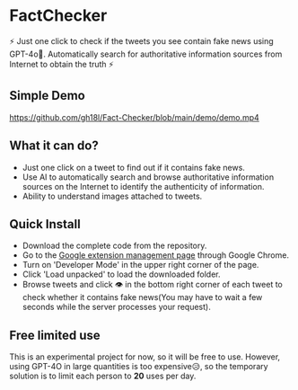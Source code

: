 # FactChecker

⚡ Just one click to check if the tweets you see contain fake news using GPT-4o🤏. Automatically search for authoritative information sources from Internet to obtain the truth ⚡

## Simple Demo
https://github.com/gh18l/Fact-Checker/blob/main/demo/demo.mp4

## What it can do?

- Just one click on a tweet to find out if it contains fake news.
- Use AI to automatically search and browse authoritative information sources on the Internet to identify the authenticity of information.
- Ability to understand images attached to tweets.

## Quick Install

- Download the complete code from the repository.
- Go to the [Google extension management page](chrome://extensions/) through Google Chrome.
- Turn on 'Developer Mode' in the upper right corner of the page.
- Click 'Load unpacked' to load the downloaded folder.
- Browse tweets and click 👁️ in the bottom right corner of each tweet to check whether it contains fake news(You may have to wait a few seconds while the server processes your request).

## Free limited use
This is an experimental project for now, so it will be free to use. However, using GPT-4O in large quantities is too expensive😥, so the temporary solution is to limit each person to **20** uses per day.

